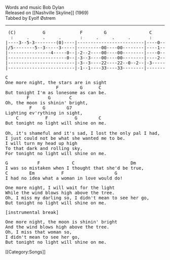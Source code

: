 Words and music Bob Dylan<br>
Released on [[Nashville Skyline]] (1969)<br>
Tabbed by Eyolf Østrem

----
<pre class="tab">
 (C)          G             F        G                C
  :     .     .     .       :     .     .     .       :
|----3--5-3--------(0)----|-------------------------|----0-----0--
|/5--------5--3-----3-----|---------00----00--------|----1-----1--
|----------------4-----0--|-2--2----00----00--------|----0-----0-- etc
|----------------------0--|-3--3----00----00--------|----2-----2--
|-------------------------|-3--3----22----22--0--2--|-3-----------
|-------------------------|-1--1----33----33--------|-------3-----
</pre>

<pre class="verse">
C
One more night, the stars are in sight
                   F        G      C
But tonight I'm as lonesome as can be.
        F       G       C
Oh, the moon is shinin' bright,
         F    G        G7
Lighting ev'rything in sight,
    C          F          G        C
But tonight no light will shine on me.

Oh, it's shameful and it's sad, I lost the only pal I had,
I just could not be what she wanted me to be.
I will turn my head up high
To that dark and rolling sky,
For tonight no light will shine on me.
</pre>

<pre class="bridge">
G           F            C                     Dm
I was so mistaken when I thought that she'd be true,
C        Em          F                   G
I had no idea what a woman in love would do!
</pre>

<pre class="verse">
One more night, I will wait for the light
While the wind blows high above the tree.
Oh, I miss my darling so, I didn't mean to see her go,
But tonight no light will shine on me.
</pre>

<pre class="bridge">
[instrumental break]
</pre>

<pre class="verse">
One more night, the moon is shinin' bright
And the wind blows high above the tree.
Oh, I miss that woman so,
I didn't mean to see her go,
But tonight no light will shine on me.</pre>

[[Category:Songs]]